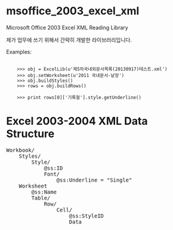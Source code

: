 msoffice_2003_excel_xml
=======================

Microsoft Office 2003 Excel XML Reading Library

제가 업무에 쓰기 위해서 간략히 개발한 라이브러리입니다.


Examples:
<pre><code>
    >>> obj = ExcelLib(u'제5차국내외문서목록(20130917)테스트.xml')
    >>> obj.setWorksheet(u'2011 국내문서-낱장')
    >>> obj.buildStyles()
    >>> rows = obj.buildRows()

    >>> print rows[0]['기록철'].style.getUnderline()
</code></pre>


Excel 2003-2004 XML Data Structure
==================================
<pre>
Workbook/
    Styles/
        Style/
            @ss:ID
            Font/
                @ss:Underline = "Single"
    Worksheet
        @ss:Name
        Table/
            Row/
                Cell/
                    @ss:StyleID
                    Data
</pre>
